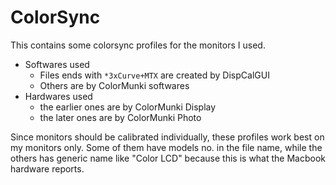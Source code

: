 # ColorSync

This contains some colorsync profiles for the monitors I used.

- Softwares used
  - Files ends with `*3xCurve+MTX` are created by DispCalGUI
  - Others are by ColorMunki softwares
- Hardwares used
  - the earlier ones are by ColorMunki Display
  - the later ones are by ColorMunki Photo

Since monitors should be calibrated individually, these profiles work best on my monitors only. Some of them have models no. in the file name, while the others has generic name like "Color LCD" because this is what the Macbook hardware reports.

